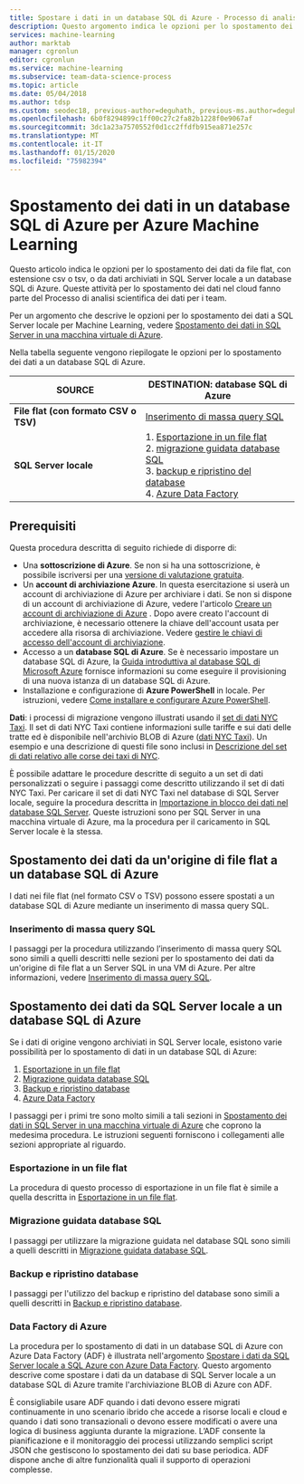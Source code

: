 ```yaml
---
title: Spostare i dati in un database SQL di Azure - Processo di analisi scientifica dei dati per i team
description: Questo argomento indica le opzioni per lo spostamento dei dati da file flat, con estensione CSV o TSV, o da dati archiviati in SQL Server locale a un database SQL di Azure.
services: machine-learning
author: marktab
manager: cgronlun
editor: cgronlun
ms.service: machine-learning
ms.subservice: team-data-science-process
ms.topic: article
ms.date: 05/04/2018
ms.author: tdsp
ms.custom: seodec18, previous-author=deguhath, previous-ms.author=deguhath
ms.openlocfilehash: 6b0f8294899c1ff00c27c2fa82b1228f0e9067af
ms.sourcegitcommit: 3dc1a23a7570552f0d1cc2ffdfb915ea871e257c
ms.translationtype: MT
ms.contentlocale: it-IT
ms.lasthandoff: 01/15/2020
ms.locfileid: "75982394"
---
```

# <a name="move-data-to-an-azure-sql-database-for-azure-machine-learning"></a>Spostamento dei dati in un database SQL di Azure per Azure Machine Learning

Questo articolo indica le opzioni per lo spostamento dei dati da file flat, con estensione csv o tsv, o da dati archiviati in SQL Server locale a un database SQL di Azure. Queste attività per lo spostamento dei dati nel cloud fanno parte del Processo di analisi scientifica dei dati per i team.

Per un argomento che descrive le opzioni per lo spostamento dei dati a SQL Server locale per Machine Learning, vedere [Spostamento dei dati in SQL Server in una macchina virtuale di Azure](move-sql-server-virtual-machine.md).

Nella tabella seguente vengono riepilogate le opzioni per lo spostamento dei dati a un database SQL di Azure.

| <b>SOURCE</b> | <b>DESTINATION: database SQL di Azure</b> |
| --- | --- |
| <b>File flat (con formato CSV o TSV)</b> |[Inserimento di massa query SQL](#bulk-insert-sql-query) |
| <b>SQL Server locale</b> |1. [Esportazione in un file flat](#export-flat-file)<br> 2. [migrazione guidata database SQL](#insert-tables-bcp)<br> 3. [backup e ripristino del database](#db-migration)<br> 4. [Azure Data Factory](#adf) |

## <a name="prereqs"></a>Prerequisiti
Questa procedura descritta di seguito richiede di disporre di:

* Una **sottoscrizione di Azure**. Se non si ha una sottoscrizione, è possibile iscriversi per una [versione di valutazione gratuita](https://azure.microsoft.com/pricing/free-trial/).
* Un **account di archiviazione Azure**. In questa esercitazione si userà un account di archiviazione di Azure per archiviare i dati. Se non si dispone di un account di archiviazione di Azure, vedere l'articolo [Creare un account di archiviazione di Azure](../../storage/common/storage-account-create.md) . Dopo avere creato l'account di archiviazione, è necessario ottenere la chiave dell'account usata per accedere alla risorsa di archiviazione. Vedere [gestire le chiavi di accesso dell'account di archiviazione](../../storage/common/storage-account-keys-manage.md).
* Accesso a un **database SQL di Azure**. Se è necessario impostare un database SQL di Azure, la [Guida introduttiva al database SQL di Microsoft Azure](../../sql-database/sql-database-get-started.md) fornisce informazioni su come eseguire il provisioning di una nuova istanza di un database SQL di Azure.
* Installazione e configurazione di **Azure PowerShell** in locale. Per istruzioni, vedere [Come installare e configurare Azure PowerShell](/powershell/azure/overview).

**Dati**: i processi di migrazione vengono illustrati usando il [set di dati NYC Taxi](https://chriswhong.com/open-data/foil_nyc_taxi/). Il set di dati NYC Taxi contiene informazioni sulle tariffe e sui dati delle tratte ed è disponibile nell'archivio BLOB di Azure ([dati NYC Taxi](https://www.andresmh.com/nyctaxitrips/)). Un esempio e una descrizione di questi file sono inclusi in [Descrizione del set di dati relativo alle corse dei taxi di NYC](sql-walkthrough.md#dataset).

È possibile adattare le procedure descritte di seguito a un set di dati personalizzati o seguire i passaggi come descritto utilizzando il set di dati NYC Taxi. Per caricare il set di dati NYC Taxi nel database di SQL Server locale, seguire la procedura descritta in [Importazione in blocco dei dati nel database SQL Server](sql-walkthrough.md#dbload). Queste istruzioni sono per SQL Server in una macchina virtuale di Azure, ma la procedura per il caricamento in SQL Server locale è la stessa.

## <a name="file-to-azure-sql-database"></a> Spostamento dei dati da un'origine di file flat a un database SQL di Azure
I dati nei file flat (nel formato CSV o TSV) possono essere spostati a un database SQL di Azure mediante un inserimento di massa query SQL.

### <a name="bulk-insert-sql-query"></a> Inserimento di massa query SQL
I passaggi per la procedura utilizzando l’inserimento di massa query SQL sono simili a quelli descritti nelle sezioni per lo spostamento dei dati da un'origine di file flat a un Server SQL in una VM di Azure. Per altre informazioni, vedere [Inserimento di massa query SQL](move-sql-server-virtual-machine.md#insert-tables-bulkquery).

## <a name="sql-on-prem-to-sazure-sql-database"></a> Spostamento dei dati da SQL Server locale a un database SQL di Azure
Se i dati di origine vengono archiviati in SQL Server locale, esistono varie possibilità per lo spostamento di dati in un database SQL di Azure:

1. [Esportazione in un file flat](#export-flat-file)
2. [Migrazione guidata database SQL](#insert-tables-bcp)
3. [Backup e ripristino database](#db-migration)
4. [Azure Data Factory](#adf)

I passaggi per i primi tre sono molto simili a tali sezioni in [Spostamento dei dati in SQL Server in una macchina virtuale di Azure](move-sql-server-virtual-machine.md) che coprono la medesima procedura. Le istruzioni seguenti forniscono i collegamenti alle sezioni appropriate al riguardo.

### <a name="export-flat-file"></a>Esportazione in un file flat
La procedura di questo processo di esportazione in un file flat è simile a quella descritta in [Esportazione in un file flat](move-sql-server-virtual-machine.md#export-flat-file).

### <a name="insert-tables-bcp"></a>Migrazione guidata database SQL
I passaggi per utilizzare la migrazione guidata nel database SQL sono simili a quelli descritti in [Migrazione guidata database SQL](move-sql-server-virtual-machine.md#sql-migration).

### <a name="db-migration"></a>Backup e ripristino database
I passaggi per l'utilizzo del backup e ripristino del database sono simili a quelli descritti in [Backup e ripristino database](move-sql-server-virtual-machine.md#sql-backup).

### <a name="adf"></a>Data Factory di Azure
La procedura per lo spostamento di dati in un database SQL di Azure con Azure Data Factory (ADF) è illustrata nell'argomento [Spostare i dati da SQL Server locale a SQL Azure con Azure Data Factory](move-sql-azure-adf.md). Questo argomento descrive come spostare i dati da un database di SQL Server locale a un database SQL di Azure tramite l'archiviazione BLOB di Azure con ADF.

È consigliabile usare ADF quando i dati devono essere migrati continuamente in uno scenario ibrido che accede a risorse locali e cloud e quando i dati sono transazionali o devono essere modificati o avere una logica di business aggiunta durante la migrazione. L’ADF consente la pianificazione e il monitoraggio dei processi utilizzando semplici script JSON che gestiscono lo spostamento dei dati su base periodica. ADF dispone anche di altre funzionalità quali il supporto di operazioni complesse.
